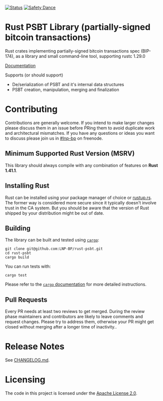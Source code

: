 [![Status](https://travis-ci.org/rust-bitcoin/rust-psbt.png?branch=master)](https://travis-ci.org/rust-bitcoin/rust-psbt)
[![Safety Dance](https://img.shields.io/badge/unsafe-forbidden-success.svg)](https://github.com/rust-secure-code/safety-dance/)

# Rust PSBT Library (partially-signed bitcoin transactions)

Rust crates implementing partially-signed bitcoin transactions spec (BIP-174), 
as a library and small command-line tool, supporting rustc 1.29.0

[Documentation](https://docs.rs/psbt/)

Supports (or should support)

* De/serialization of PSBT and it's internal data structures
* PSBT creation, manipulation, merging and finalization

# Contributing
Contributions are generally welcome. If you intend to make larger changes please
discuss them in an issue before PRing them to avoid duplicate work and
architectural mismatches. If you have any questions or ideas you want to discuss
please join us in [#lnp-bp](http://webchat.freenode.net/?channels=%23lnp-bp) on
freenode.

## Minimum Supported Rust Version (MSRV)
This library should always compile with any combination of features on 
**Rust 1.41.1**.

## Installing Rust
Rust can be installed using your package manager of choice or
[rustup.rs](https://rustup.rs). The former way is considered more secure since
it typically doesn't involve trust in the CA system. But you should be aware
that the version of Rust shipped by your distribution might be out of date.

## Building
The library can be built and tested using [`cargo`](https://github.com/rust-lang/cargo/):

```
git clone git@github.com:LNP-BP/rust-psbt.git
cd rust-psbt
cargo build
```

You can run tests with:

```
cargo test
```

Please refer to the 
[`cargo` documentation](https://doc.rust-lang.org/stable/cargo/) for more 
detailed instructions. 

## Pull Requests
Every PR needs at least two reviews to get merged. During the review phase
maintainers and contributors are likely to leave comments and request changes.
Please try to address them, otherwise your PR might get closed without merging
after a longer time of inactivity..


# Release Notes

See [CHANGELOG.md](CHANGELOG.md).


# Licensing

The code in this project is licensed under the [Apache License 2.0](LICENSE).
